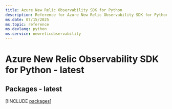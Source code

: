 ```yaml
---
title: Azure New Relic Observability SDK for Python
description: Reference for Azure New Relic Observability SDK for Python
ms.date: 07/15/2025
ms.topic: reference
ms.devlang: python
ms.service: newrelicobservability
---
```

# Azure New Relic Observability SDK for Python - latest
## Packages - latest
[!INCLUDE [packages](new-relic-observability-index.md)]